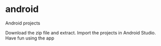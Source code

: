 # android
Android projects

Download the zip file and extract. Import the projects in Android Studio. Have fun using the app
